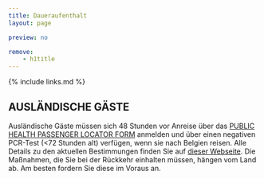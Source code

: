 ```yaml
---
title: Daueraufenthalt
layout: page

preview: no

remove:
    - h1title
---
```


{% include links.md %}

## AUSLÄNDISCHE GÄSTE
Ausländische Gäste müssen sich 48 Stunden vor Anreise über das [PUBLIC HEALTH PASSENGER LOCATOR FORM](https://travel.info-coronavirus.be/de/public-health-passenger-locator-form)  anmelden und über einen negativen PCR-Test (<72 Stunden alt) verfügen, wenn sie nach Belgien reisen.
Alle Details zu den aktuellen Bestimmungen finden Sie auf [dieser Webseite](https://www.info-coronavirus.be/de/reisen/).
Die Maßnahmen, die Sie bei der Rückkehr einhalten müssen, hängen vom Land ab. Am besten fordern Sie diese im Voraus an.
